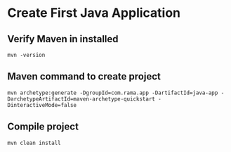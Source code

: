 # Create First Java Application

## Verify Maven in installed

    mvn -version

## Maven command to create project

    mvn archetype:generate -DgroupId=com.rama.app -DartifactId=java-app -DarchetypeArtifactId=maven-archetype-quickstart -DinteractiveMode=false

## Compile project

    mvn clean install